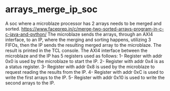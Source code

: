 # arrays_merge_ip_soc
A soc where a microblaze processor has 2 arrays needs to be merged and sorted.
https://www.faceprep.in/c/merge-two-sorted-arrays-program-in-c-c-java-and-python/
The microblaze sends the arrays, through an AXI4 interface, to an IP, where the merging and sorting happens, utilizing 3 FIFOs, then the IP sends the resulting merged array to the microblaze. The result is printed in the TCL console. The AXI4 interface between the microblaze and the IP has 5 registers used as follows:
        1- Register with addr 0x0 is used by the microblaze to start the IP.
        2- Register with addr 0x4 is as a status register.
        3- Register with addr 0x8 is used by the microblaze to request reading the results from the IP.
        4- Register with addr 0xC is used to write the first arrays to the IP.
        5- Register with addr 0x10 is used to write the second arrays to the IP.
